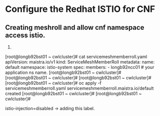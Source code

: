 # Configure the Redhat ISTIO for CNF


## Creating meshroll and allow cnf namespace access istio.

1) 

[root@longb92bst01 ~ cwlcluster]# cat servicemeshmemberroll.yaml
apiVersion: maistra.io/v1
kind: ServiceMeshMemberRoll
metadata:
  name: default
  namespace: istio-system
spec:
  members:
    - longb92ncc01 # your application ns name.
[root@longb92bst01 ~ cwlcluster]#
[root@longb92bst01 ~ cwlcluster]#
[root@longb92bst01 ~ cwlcluster]#
[root@longb92bst01 ~ cwlcluster]# oc apply -f servicemeshmemberroll.yaml
servicemeshmemberroll.maistra.io/default created
[root@longb92bst01 ~ cwlcluster]#
[root@longb92bst01 ~ cwlcluster]#

istio-injection=disabled -> adding this label.